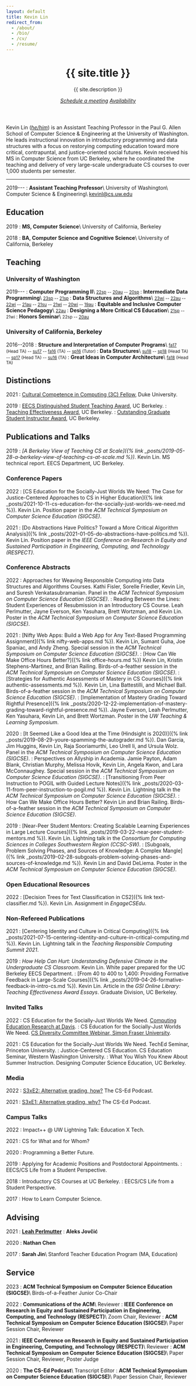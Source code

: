 ```yaml
---
layout: default
title: Kevin Lin
redirect_from:
  - /about/
  - /bio/
  - /cv/
  - /resume/
---
```


<header>
  <h1>{{ site.title }}</h1>
  <p>{{ site.description }}</p>
  <a href="{% link meet.md %}"><i>Schedule a meeting</i></a>
  <a href="{% link calendar.md %}"><i>Availability</i></a>
</header>

Kevin Lin ([*he/him*](https://www.mypronouns.org/he-him)) is an Assistant Teaching Professor in the Paul G. Allen School of Computer Science & Engineering at the University of Washington. He leads instructional innovation in introductory programming and data structures with a focus on restorying computing education toward more critical, contrapuntal, and justice-oriented social futures. Kevin received his MS in Computer Science from UC Berkeley, where he coordinated the teaching and delivery of very large-scale undergraduate CS courses to over 1,000 students per semester.

---

2019---
: **Assistant Teaching Professor**\\
  University of Washington\\
  Computer Science & Engineering\\
  <kevinl@cs.uw.edu>

## Education

2019
: **MS, Computer Science**\\
  University of California, Berkeley

2018
: **BA, Computer Science and Cognitive Science**\\
  University of California, Berkeley

## Teaching

### University of Washington

2019---
: **Computer Programming II**\\
  <small>
  [22sp](https://courses.cs.washington.edu/courses/cse143/22sp/) --
  [20au](https://courses.cs.washington.edu/courses/cse143/20au/) --
  [20sp](https://courses.cs.washington.edu/courses/cse143/20sp/)
  </small>
: **Intermediate Data Programming**\\
  <small>
  [23sp](https://courses.cs.washington.edu/courses/cse163/23sp/) --
  [21sp](https://courses.cs.washington.edu/courses/cse163/21sp/)
  </small>
: **Data Structures and Algorithms**\\
  <small>
  [23wi](https://courses.cs.washington.edu/courses/cse373/23wi/) --
  [22au](https://courses.cs.washington.edu/courses/cse373/22au/) --
  [22wi](https://courses.cs.washington.edu/courses/cse373/22wi/) --
  [21au](https://courses.cs.washington.edu/courses/cse373/21au/) --
  [21su](https://courses.cs.washington.edu/courses/cse373/21su/) --
  [21wi](https://courses.cs.washington.edu/courses/cse373/21wi/) --
  [20wi](https://courses.cs.washington.edu/courses/cse332/20wi/) --
  [19au](https://courses.cs.washington.edu/courses/cse373/19au/)
  </small>
: **Equitable and Inclusive Computer Science Pedagogy**\\
  <small>
  [22au](https://canvas.uw.edu/courses/1579006)
  </small>
: **Designing a More Critical CS Education**\\
  <small>
  [21sp](https://canvas.uw.edu/courses/1475575) --
  21wi
  </small>
: **Honors Seminar**\\
  <small>
  22sp --
  [20au](https://courses.cs.washington.edu/courses/cse390ha/20au/)
  </small>

### University of California, Berkeley

2016--2018
: **Structure and Interpretation of Computer Programs**\\
  <small>
  [fa17](https://inst.eecs.berkeley.edu/~cs61a/fa17/) (Head TA) --
  [su17](https://su17.cs61a.org/) --
  [fa16](https://inst.eecs.berkeley.edu/~cs61a/fa16/) (TA) --
  [sp16](https://inst.eecs.berkeley.edu/~cs61a/sp16/) (Tutor)
  </small>
: **Data Structures**\\
  <small>
  [su18](https://cs61bl.org/su18/) --
  [sp18](https://sp18.datastructur.es/) (Head TA) --
  [sp17](https://datastructur.es/sp17/) (Head TA) --
  [su16](https://cs61bl.org/su16/) (TA)
  </small>
: **Great Ideas in Computer Architecture**\\
  <small>
  [fa18](https://inst.eecs.berkeley.edu/~cs61c/fa18/) (Head TA)
  </small>

## Distinctions

2021
: [Cultural Competence in Computing (3C) Fellow](https://identity.cs.duke.edu/fellows.html), Duke University.

2019
: [EECS Distinguished Student Teaching Award](https://www2.eecs.berkeley.edu/Students/Awards/13/), UC Berkeley.
: [Teaching Effectiveness Award](https://gsi.berkeley.edu/programs-services/award-programs/teaching-effectiveness/), UC Berkeley.
: [Outstanding Graduate Student Instructor Award](https://gsi.berkeley.edu/programs-services/award-programs/ogsi/), UC Berkeley.

## Publications and Talks

2019
: *[A Berkeley View of Teaching CS at Scale]({% link _posts/2019-05-28-a-berkeley-view-of-teaching-cs-at-scale.md %})*.
  Kevin Lin.
  MS technical report. EECS Department, UC Berkeley.

### Conference Papers

2022
: [CS Education for the Socially-Just Worlds We Need: The Case for Justice-Centered Approaches to CS in Higher Education]({% link _posts/2021-10-11-cs-education-for-the-socially-just-worlds-we-need.md %}).
  Kevin Lin.
  Position paper in the *ACM Technical Symposium on Computer Science Education (SIGCSE)*.

2021
: [Do Abstractions Have Politics? Toward a More Critical Algorithm Analysis]({% link _posts/2021-01-05-do-abstractions-have-politics.md %}).
  Kevin Lin.
  Position paper in the *IEEE Conference on Research in Equity and Sustained Participation in Engineering, Computing, and Technology (RESPECT)*.

### Conference Abstracts

2022
: Approaches for Weaving Responsible Computing into Data Structures and Algorithms Courses.
  Kathi Fisler, Sorelle Friedler, Kevin Lin, and Suresh Venkatasubramanian.
  Panel in the *ACM Technical Symposium on Computer Science Education (SIGCSE)*.
: Reading Between the Lines: Student Experiences of Resubmission in an Introductory CS Course.
  Leah Perlmutter, Jayne Everson, Ken Yasuhara, Brett Wortzman, and Kevin Lin.
  Poster in the *ACM Technical Symposium on Computer Science Education (SIGCSE)*.

2021
: [Nifty Web Apps: Build a Web App for Any Text-Based Programming Assignment]({% link nifty-web-apps.md %}).
  Kevin Lin, Sumant Guha, Joe Spaniac, and Andy Zheng.
  Special session in the *ACM Technical Symposium on Computer Science Education (SIGCSE)*.
: [How Can We Make Office Hours Better?]({% link office-hours.md %})
  Kevin Lin, Kristin Stephens-Martinez, and Brian Railing.
  Birds-of-a-feather session in the *ACM Technical Symposium on Computer Science Education (SIGCSE)*.
: [Strategies for Authentic Assessments of Mastery in CS Courses]({% link authentic-assessments.md %}).
  Kevin Lin, Lina Battestilli, and Michael Ball.
  Birds-of-a-feather session in the *ACM Technical Symposium on Computer Science Education (SIGCSE)*.
: [Implementation of Mastery Grading Toward Rightful Presence]({% link _posts/2020-12-22-implementation-of-mastery-grading-toward-rightful-presence.md %}).
  Jayne Everson, Leah Perlmutter, Ken Yasuhara, Kevin Lin, and Brett Wortzman.
  Poster in the *UW Teaching & Learning Symposium*.

2020
: [It Seemed Like a Good Idea at the Time (Hindsight is 2020)]({% link _posts/2019-08-29-youre-spamming-the-autograder.md %}).
  Dan Garcia, Jim Huggins, Kevin Lin, Raja Sooriamurthi, Leo Urell Ii, and Ursula Wolz.
  Panel in the *ACM Technical Symposium on Computer Science Education (SIGCSE)*.
: Perspectives on Allyship in Academia.
  Jamie Payton, Adam Blank, Christian Murphy, Melissa Hovik, Kevin Lin, Angela Kwon, and Lara McConnaughey.
  Special session in the *ACM Technical Symposium on Computer Science Education (SIGCSE)*.
: [Transitioning From Peer Instruction to POGIL with Guided Lecture Notes]({% link _posts/2020-03-11-from-peer-instruction-to-pogil.md %}).
  Kevin Lin.
  Lightning talk in the *ACM Technical Symposium on Computer Science Education (SIGCSE)*.
: How Can We Make Office Hours Better?
  Kevin Lin and Brian Railing.
  Birds-of-a-feather session in the *ACM Technical Symposium on Computer Science Education (SIGCSE)*.

2019
: [Near-Peer Student Mentors: Creating Scalable Learning Experiences in Large Lecture Courses]({% link _posts/2019-03-22-near-peer-student-mentors.md %}).
  Kevin Lin.
  Lightning talk in the *Consortium for Computing Sciences in Colleges Southwestern Region (CCSC-SW)*.
: [Subgoals, Problem Solving Phases, and Sources of Knowledge: A Complex Mangle]({% link _posts/2019-02-28-subgoals-problem-solving-phases-and-sources-of-knowledge.md %}).
  Kevin Lin and David DeLiema.
  Poster in the *ACM Technical Symposium on Computer Science Education (SIGCSE)*.

### Open Educational Resources

2022
: [Decision Trees for Text Classification in CS2]({% link text-classifier.md %}).
  Kevin Lin.
  Assignment in *EngageCSEdu*.

### Non-Refereed Publications

2021
: [Centering Identity and Culture in Critical Computing]({% link _posts/2021-07-15-centering-identity-and-culture-in-critical-computing.md %}).
  Kevin Lin.
  Lightning talk in the *Teaching Responsible Computing Summit 2021*.

2019
: *How Help Can Hurt: Understanding Defensive Climate in the Undergraduate CS Classroom*.
  Kevin Lin.
  White paper prepared for the UC Berkeley EECS Department.
: [From 40 to 400 to 1,400: Providing Formative Feedback in Large-Scale Courses]({% link _posts/2019-04-26-formative-feedback-in-intro-cs.md %}).
  Kevin Lin.
  Article in the *GSI Online Library: Teaching Effectiveness Award Essays*. Graduate Division, UC Berkeley.

### Invited Talks

2022
: CS Education for the Socially-Just Worlds We Need.
  [Computing Education Research at Davis](https://cerd.cs.ucdavis.edu/).
: CS Education for the Socially-Just Worlds We Need.
  [CS Diversity Committee Webinar, Simon Fraser University](https://www.sfu.ca/computing/diversity-in-computing-science/activities/computer-science-diversity-committee-webinars.html).

2021
: CS Education for the Socially-Just Worlds We Need.
  TechEd Seminar, Princeton University.
: Justice-Centered CS Education.
  CS Education Seminar, Western Washington University.
: What You Wish You Knew About Summer Instruction.
  Designing Computer Science Education, UC Berkeley.

### Media

2022
: [S3xE2: Alternative grading, how?](https://csedpodcast.org/blog/season3_episode2/)
  The CS-Ed Podcast.

2021
: [S3xE1: Alternative grading, why?](https://csedpodcast.org/blog/season3_episode1/)
  The CS-Ed Podcast.

### Campus Talks

2022
: Impact++ @ UW Lightning Talk: Education X Tech.

2021
: CS for What and for Whom?

2020
: Programming a Better Future.

2019
: Applying for Academic Positions and Postdoctoral Appointments.
: EECS/CS Life from a Student Perspective.

2018
: Introductory CS Courses at UC Berkeley.
: EECS/CS Life from a Student Perspective.

2017
: How to Learn Computer Science.

## Advising

2021
: [**Leah Perlmutter**](https://homes.cs.washington.edu/~lrperlmu/)
: **Aleks Jovčić**

2020
: **Nathan Chen**

2017
: **Sarah Jin**\\
  Stanford Teacher Education Program (MA, Education)

## Service

2023
: **ACM Technical Symposium on Computer Science Education (SIGCSE)**\\
  Birds-of-a-Feather Junior Co-Chair

2022
: **Communications of the ACM**\\
  Reviewer
: **IEEE Conference on Research in Equity and Sustained Participation in Engineering, Computing, and Technology (RESPECT)**\\
  Zoom Chair, Reviewer
: **ACM Technical Symposium on Computer Science Education (SIGCSE)**\\
  Paper Session Chair, Reviewer

2021
: **IEEE Conference on Research in Equity and Sustained Participation in Engineering, Computing, and Technology (RESPECT)**\\
  Reviewer
: **ACM Technical Symposium on Computer Science Education (SIGCSE)**\\
  Paper Session Chair, Reviewer, Poster Judge

2020
: **The CS-Ed Podcast**\\
  Transcript Editor
: **ACM Technical Symposium on Computer Science Education (SIGCSE)**\\
  Paper Session Chair, Reviewer

